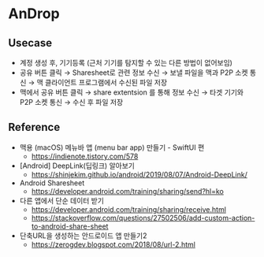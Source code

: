 
# AnDrop

## Usecase
- 계정 생성 후, 기기등록 (근처 기기를 탐지할 수 있는 다른 방법이 없어보임)
- 공유 버튼 클릭 → Sharesheet로 관련 정보 수신 → 보낼 파일을 맥과 P2P 소켓 통신 → 맥 클라이언트 프로그램에서 수신된 파일 저장
- 맥에서 공유 버튼 클릭 → share extentsion 를 통해 정보 수신 → 타겟 기기와 P2P 소켓 통신 → 수신 후 파일 저장

## Reference

- 맥용 (macOS) 메뉴바 앱 (menu bar app) 만들기 - SwiftUI 편
  - https://indienote.tistory.com/578
- [Android] DeepLink(딥링크) 알아보기
  - https://shinjekim.github.io/android/2019/08/07/Android-DeepLink/
- Android Sharesheet
  - https://developer.android.com/training/sharing/send?hl=ko
- 다른 앱에서 단순 데이터 받기
  - https://developer.android.com/training/sharing/receive.html
  - https://stackoverflow.com/questions/27502506/add-custom-action-to-android-share-sheet
- 단축URL을 생성하는 안드로이드 앱 만들기2
  - https://zerogdev.blogspot.com/2018/08/url-2.html
